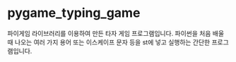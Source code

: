 # pygame_typing_game
파이게임 라이브러리를 이용하여 만든 타자 게임 프로그램입니다. 
파이썬을 처음 배울 때 나오는 여러 가지 용어 또는 이스케이프 문자 등을 st에 넣고 실행하는 간단한 프로그램입니다. 
